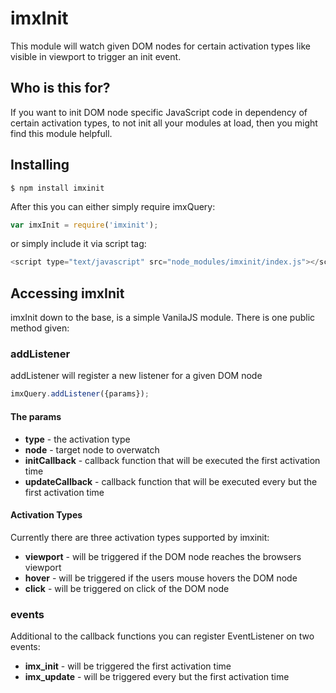 # imxInit

This module will watch given DOM nodes for certain activation types like visible in viewport to trigger an init event.

## Who is this for?

If you want to init DOM node specific JavaScript code in dependency of certain activation types, to not init all your modules at load, then you might find this module helpfull.

## Installing

```
$ npm install imxinit
```
After this you can either simply require imxQuery:
```javascript
var imxInit = require('imxinit');
```

or simply include it via script tag:
```javascript
<script type="text/javascript" src="node_modules/imxinit/index.js"></script>
```

## Accessing imxInit

imxInit down to the base, is a simple VanilaJS module. There is one public method given:

### addListener

addListener will register a new listener for a given DOM node
```javascript
imxQuery.addListener({params});
```

#### The params

* **type** - the activation type
* **node** - target node to overwatch
* **initCallback** - callback function that will be executed the first activation time
* **updateCallback** - callback function that will be executed every but the first activation time

#### Activation Types

Currently there are three activation types supported by imxinit:
* **viewport** - will be triggered if the DOM node reaches the browsers viewport
* **hover** - will be triggered if the users mouse hovers the DOM node
* **click** - will be triggered on click of the DOM node

### events

Additional to the callback functions you can register EventListener on two events:
* **imx_init** - will be triggered the first activation time
* **imx_update** - will be triggered every but the first activation time